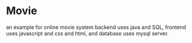 # Movie
an example for online movie system
backend uses java and SQL, frontend uses javascript and css and html, and database uses mysql server.
